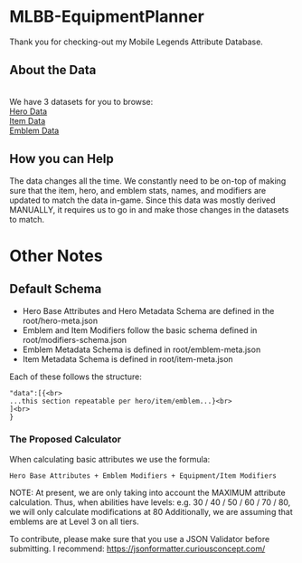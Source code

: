 # MLBB-EquipmentPlanner
Thank you for checking-out my Mobile Legends Attribute Database.

## About the Data
<br>
We have 3 datasets for you to browse:<br>
<a href="https://github.com/p3hndrx/MLBB-API/tree/main/final%20data/hero-meta-final.json">Hero Data</a><br>
<a href="https://github.com/p3hndrx/MLBB-API/tree/main/final%20data/item-meta-final.json">Item Data</a><br>
<a href="https://github.com/p3hndrx/MLBB-API/tree/main/final%20data/emblem-meta-final.json">Emblem Data</a>

## How you can Help
The data changes all the time. We constantly need to be on-top of making sure that the item, hero, and emblem stats, names, and modifiers are updated to match the data in-game. Since this data was mostly derived MANUALLY, it requires us to go in and make those changes in the datasets to match.

# Other Notes

## Default Schema
- Hero Base Attributes and Hero Metadata Schema are defined in the root/hero-meta.json
- Emblem and Item Modifiers follow the basic schema defined in root/modifiers-schema.json
- Emblem Metadata Schema is defined in root/emblem-meta.json
- Item Metadata Schema is defined in root/item-meta.json

Each of these follows the structure:

    "data":[{<br>
    ...this section repeatable per hero/item/emblem...}<br>
    ]<br>
    }


### The Proposed Calculator
When calculating basic attributes we use the formula:

    Hero Base Attributes + Emblem Modifiers + Equipment/Item Modifiers



NOTE:
At present, we are only taking into account the MAXIMUM attribute calculation.
Thus, when abilities have levels: e.g. 30 / 40 / 50 / 60 / 70 / 80, we will only calculate modifications at 80
Additionally, we are assuming that emblems are at Level 3 on all tiers.

To contribute, please make sure that you use a JSON Validator before submitting.
I recommend:
https://jsonformatter.curiousconcept.com/
